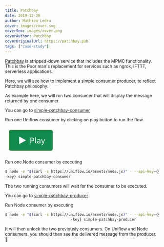 ```yaml
---
title: Patchbay
date: 2019-12-20
author: Mathieu Ledru
cover: images/cover.svg
coverSeo: images/cover.png
coverAuthor: Patchbay
coverOriginalUrl: https://patchbay.pub
tags: ["case-study"]
---
```


[Patchbay](https://patchbay.pub) is stripped-down service that includes the
 MPMC functionality. This is the Poor man's replacement for services such as
  ngrok, IFTTT, serverless applications.

Here, we will see how to implement a simple consumer producer, to reflect
 Patchbay philosophy.

As example here, we will run two consumer that will display the message
 returned by one consumer.

You can go to [simple-patchbay-consumer](https://uniflow.io/public/feed/simple-patchbay-consumer)

Run one Uniflow consumer by clicking on play button to run the flow.

![play](images/play.png)

Run one Node consumer by executing

```bash
$ node -e "$(curl -s https://uniflow.io/assets/node.js)" - --api-key={your-api
-key} simple-patchbay-consumer
```

The two running consumers will wait for the consumer to be executed.

You can go to [simple-patchbay-producer](https://uniflow.io/public/feed/simple-patchbay-producer)

Run Node consumer by executing

```bash
$ node -e "$(curl -s https://uniflow.io/assets/node.js)" - --api-key={your-api
                              -key} simple-patchbay-producer
```

It will then unlock the two previously consumers. On Uniflow and Node
 consumers, you should then see the delivered message from the producer. 🎉
